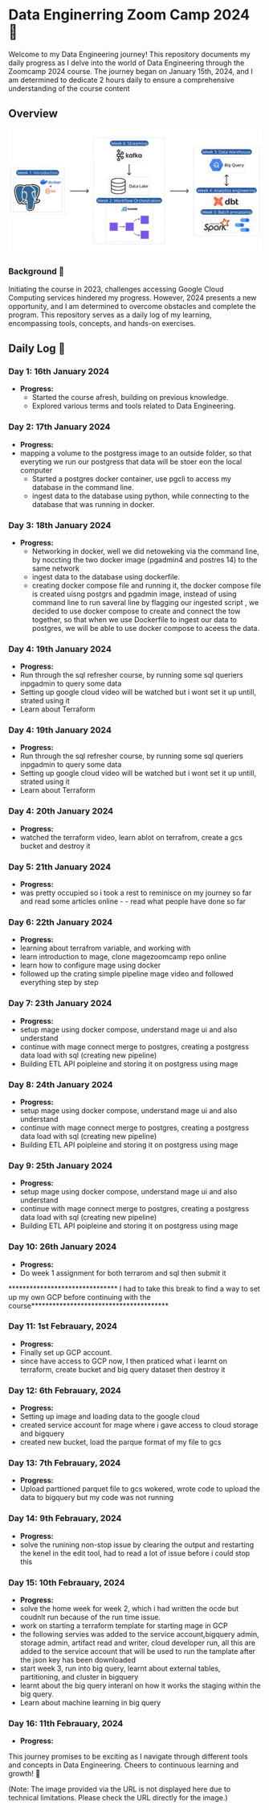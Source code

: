 # Data Enginerring Zoom Camp 2024 🚀
Welcome to my Data Engineering journey! This repository documents my daily progress as I delve into the world of Data Engineering through the Zoomcamp 2024 course. The journey began on January 15th, 2024, and I am determined to dedicate 2 hours daily to ensure a comprehensive understanding of the course content

## Overview
![Alt text](https://github.com/SammyGIS/sammygis-data-engineering_zoomcamp/blob/main/overview.jpeg)

### Background 📖
Initiating the course in 2023, challenges accessing Google Cloud Computing services hindered my progress. However, 2024 presents a new opportunity, and I am determined to overcome obstacles and complete the program. This repository serves as a daily log of my learning, encompassing tools, concepts, and hands-on exercises.

## Daily Log 📆

### Day 1: 16th January 2024

- **Progress:**
  - Started the course afresh, building on previous knowledge.
  - Explored various terms and tools related to Data Engineering.

### Day 2: 17th January 2024
- **Progress:**
- mapping a volume to the postgress image to an outside folder, so that everyting we run our postgress that data will be stoer eon the local computer
  - Started a postgres docker container, use pgcli to access my database in the command line.
  - ingest data to the database using python, while connecting to the database that was running in docker.

### Day 3: 18th January 2024
- **Progress:**
  - Networking in docker, well we did netoweking via the command line, by noccting the two docker image (pgadmin4 and postres 14) to the same network
  - ingest data to the database using dockerfile.
  - creating docker compose file and running it, the docker compose file is created uisng postgrs and pgadmin image, instead of using command line to run saveral line by flagging our ingested script , we decided to use docker compose to create and connect the tow together, so that when we use Dockerfile to ingest our data to postgres, we will be able to use docker compose to aceess the data.

### Day 4: 19th January 2024
- **Progress:**
- Run through the sql refresher course, by running some sql queriers inpgadmin to query some data
- Setting up google cloud video will be watched but i wont set it up untill,  strated using it
- Learn about Terraform

### Day 4: 19th January 2024
- **Progress:**
- Run through the sql refresher course, by running some sql queriers inpgadmin to query some data
- Setting up google cloud video will be watched but i wont set it up untill,  strated using it
- Learn about Terraform

### Day 4: 20th January 2024
- **Progress:**
- watched the terraform video, learn ablot on terrafrom, create a gcs bucket and destroy it

### Day 5: 21th January 2024
- **Progress:**
- was pretty occupied so i took a rest to reminisce on my journey so far and read some articles online - - read what people have done so far 

### Day 6: 22th January 2024
- **Progress:**
- learning about terrafrom variable, and working with
- learn introduction to mage, clone magezoomcamp repo online
- learn how to configure mage using docker
- followed up the crating simple pipeline mage video and followed everything step by step

### Day 7: 23th January 2024
- **Progress:**
- setup mage using docker compose, understand mage ui and also understand
- continue with mage connect merge to postgres, creating a postgress data load with sql (creating new pipeline)
- Building ETL API poipleine and storing it on postgress using mage 

### Day 8: 24th January 2024
- **Progress:**
- setup mage using docker compose, understand mage ui and also understand
- continue with mage connect merge to postgres, creating a postgress data load with sql (creating new pipeline)
- Building ETL API poipleine and storing it on postgress using mage 

### Day 9: 25th January 2024
- **Progress:**
- setup mage using docker compose, understand mage ui and also understand
- continue with mage connect merge to postgres, creating a postgress data load with sql (creating new pipeline)
- Building ETL API poipleine and storing it on postgress using mage 


### Day 10: 26th January 2024
- **Progress:**
- Do week 1 assignment for both terrarom and sql then submit it

******************************* I had to take this break to find a way to set up my own GCP before continuing with the course***************************************

### Day 11: 1st Febrauary, 2024
- **Progress:**
- Finally set up GCP account.
- since have access to GCP now, I then praticed what i learnt on terraform, create bucket and big query dataset then destroy it


### Day 12: 6th Febrauary, 2024
- **Progress:**
- Setting up image and loading data to the google cloud
- created service account for mage where i gave access to cloud storage and bigquery
- created new bucket, load the parque format of my file to gcs

### Day 13: 7th Febrauary, 2024
- **Progress:**
- Upload parttioned parquet file to gcs wokered, wrote code to upload the data to bigquery but my code was not running

### Day 14: 9th Febrauary, 2024
- **Progress:**
- solve the runining non-stop issue by clearing the output and restarting the kenel in the edit tool, had to read a lot of issue before i could stop this

### Day 15: 10th Febrauary, 2024
- **Progress:**
- solve the home week for week 2, which i had written the ocde but coudnlt run because of the run time issue.
- work on starting a terraform template for starting mage in GCP
- the following servies was added to the service account,bigquery admin, storage admin, artifact read and writer, cloud developer run, all this are added to the service account that will be used to run the tamplate after the json key has been downloaded
-  start week 3, run into big query, learnt  about external tables, partitioning, and cluster in bigquery
- learnt about the big query interanl on how it works the staging within the big query.
- Learn about machine learning in big query

### Day 16: 11th Febrauary, 2024
- **Progress:**

This journey promises to be exciting as I navigate through different tools and concepts in Data Engineering. Cheers to continuous learning and growth! 🌱



(Note: The image provided via the URL is not displayed here due to technical limitations. Please check the URL directly for the image.)